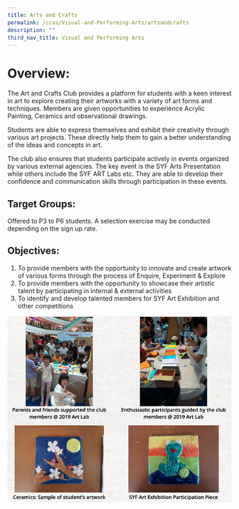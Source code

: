 ```yaml
---
title: Arts and Crafts
permalink: /ccas/Visual-and-Performing-Arts/artsandcrafts
description: ""
third_nav_title: Visual and Performing Arts
---
```

# Overview:

The Art and Crafts Club provides a platform for students with a keen interest in art to explore creating their artworks with a variety of art forms and techniques. Members are given opportunities to experience Acrylic Painting, Ceramics and observational drawings.

Students are able to express themselves and exhibit their creativity through various art projects. These directly help them to gain a better understanding of the ideas and concepts in art.

The club also ensures that students participate actively in events organized by various external agencies. The key event is the SYF Arts Presentation while others include the SYF ART Labs etc. They are able to develop their confidence and communication skills through participation in these events.

## Target Groups:

Offered to P3 to P6 students. A selection exercise may be conducted depending on the sign up rate.

## Objectives:

1. To provide members with the opportunity to innovate and create artwork of various forms through the process of Enquire, Experiment & Explore
2. To provide members with the opportunity to showcase their artistic talent by participating in internal & external activities
3. To identify and develop talented members for SYF Art Exhibition and other competitions

![](/images/nhss2.png)